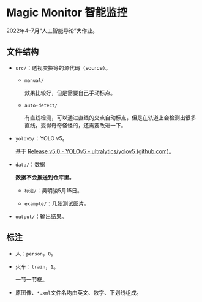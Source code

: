 # Magic Monitor 智能监控

2022年4–7月“人工智能导论”大作业。

## 文件结构

- `src/`：透视变换等的源代码（source）。

  - `manual/`

    效果比较好，但是需要自己手动标点。

  - `auto-detect/`

    有直线检测，可以通过直线的交点自动标点，但是在轨道上会检测出很多直线，变得奇奇怪怪的，还需要改进一下。

- `yolov5/`：YOLO v5。

  基于 [Release v5.0 - YOLOv5 - ultralytics/yolov5 (github.com)](https://github.com/ultralytics/yolov5/releases/tag/v5.0)。

- `data/`：数据

  **数据不会推送到仓库里。**

  - `标注/`：吴明骏5月15日。

  - `example/`：几张测试图片。

- `output/`：输出结果。

## 标注

- 人：`person`，`0`。

- 火车：`train`，`1`。

  一节一节框。

- 原图像、`*.xml`文件名均由英文、数字、下划线组成。